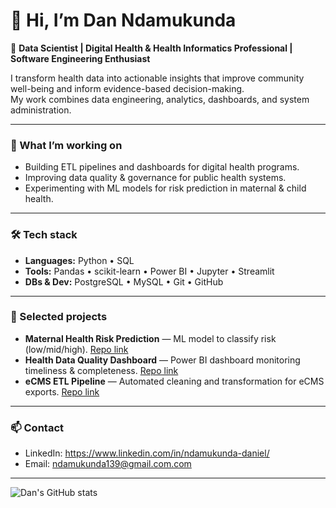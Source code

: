 # 👋 Hi, I’m Dan Ndamukunda

🎯 **Data Scientist | Digital Health & Health Informatics Professional | Software Engineering Enthusiast**

I transform health data into actionable insights that improve community well-being and inform evidence-based decision-making.  
My work combines data engineering, analytics, dashboards, and system administration.

---

### 🔭 What I’m working on
- Building ETL pipelines and dashboards for digital health programs.
- Improving data quality & governance for public health systems.
- Experimenting with ML models for risk prediction in maternal & child health.

---

### 🛠️ Tech stack
- **Languages:** Python • SQL  
- **Tools:** Pandas • scikit-learn • Power BI • Jupyter • Streamlit  
- **DBs & Dev:** PostgreSQL • MySQL • Git • GitHub

---

### 📂 Selected projects
- **Maternal Health Risk Prediction** — ML model to classify risk (low/mid/high). [Repo link](https://github.com/YOUR_USERNAME/maternal-health-risk)  
- **Health Data Quality Dashboard** — Power BI dashboard monitoring timeliness & completeness. [Repo link](https://github.com/YOUR_USERNAME/health-data-quality)  
- **eCMS ETL Pipeline** — Automated cleaning and transformation for eCMS exports. [Repo link](https://github.com/YOUR_USERNAME/ecms-etl)

---

### 📫 Contact
- LinkedIn: https://www.linkedin.com/in/ndamukunda-daniel/  
- Email: ndamukunda139@gmail.com.com

---

<!-- Optional GitHub stats (replace YOUR_USERNAME) -->
![Dan's GitHub stats](https://github-readme-stats.vercel.app/api?username=YOUR_USERNAME&show_icons=true&count_private=true&theme=default)

